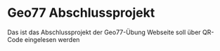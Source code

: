 # Geo77 Abschlussprojekt
Das ist das Abschlussprojekt der Geo77-Übung
Webseite soll über QR-Code eingelesen werden
